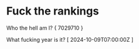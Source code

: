 # Fuck the rankings

Who the hell am I?
{ 7029710 }

What fucking year is it?
[ 2024-10-09T07:00:00Z ]
